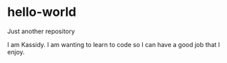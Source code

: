 # hello-world
Just another repository

I am Kassidy. I am wanting to learn to code so I can have a good job that I enjoy.
